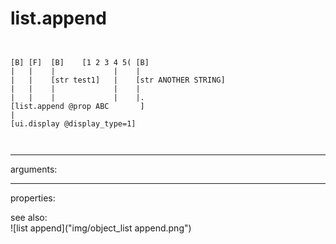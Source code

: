 # list.append

```


[B] [F]  [B]    [1 2 3 4 5( [B]
|   |    |             |    |
|   |    [str test1]   |    [str ANOTHER STRING]
|   |    |             |    |
|   |    |             |    |.
[list.append @prop ABC       ]
|
[ui.display @display_type=1]

            
```
---
arguments:


---
properties:


see also:<br>
![list append]("img/object_list append.png")
